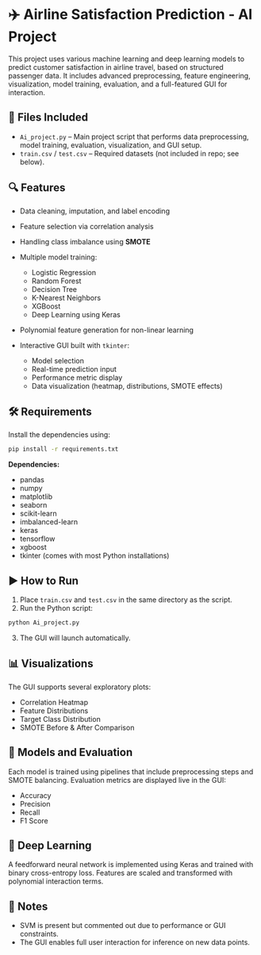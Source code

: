 # ✈️ Airline Satisfaction Prediction - AI Project

This project uses various machine learning and deep learning models to predict customer satisfaction in airline travel, based on structured passenger data. It includes advanced preprocessing, feature engineering, visualization, model training, evaluation, and a full-featured GUI for interaction.

## 📁 Files Included

* `Ai_project.py` – Main project script that performs data preprocessing, model training, evaluation, visualization, and GUI setup.
* `train.csv` / `test.csv` – Required datasets (not included in repo; see below).

## 🔍 Features

* Data cleaning, imputation, and label encoding
* Feature selection via correlation analysis
* Handling class imbalance using **SMOTE**
* Multiple model training:

  * Logistic Regression
  * Random Forest
  * Decision Tree
  * K-Nearest Neighbors
  * XGBoost
  * Deep Learning using Keras
* Polynomial feature generation for non-linear learning
* Interactive GUI built with `tkinter`:

  * Model selection
  * Real-time prediction input
  * Performance metric display
  * Data visualization (heatmap, distributions, SMOTE effects)

## 🛠️ Requirements

Install the dependencies using:

```bash
pip install -r requirements.txt
```

**Dependencies:**

* pandas
* numpy
* matplotlib
* seaborn
* scikit-learn
* imbalanced-learn
* keras
* tensorflow
* xgboost
* tkinter (comes with most Python installations)

## ▶️ How to Run

1. Place `train.csv` and `test.csv` in the same directory as the script.
2. Run the Python script:

```bash
python Ai_project.py
```

3. The GUI will launch automatically.

## 📊 Visualizations

The GUI supports several exploratory plots:

* Correlation Heatmap
* Feature Distributions
* Target Class Distribution
* SMOTE Before & After Comparison

## 🧠 Models and Evaluation

Each model is trained using pipelines that include preprocessing steps and SMOTE balancing. Evaluation metrics are displayed live in the GUI:

* Accuracy
* Precision
* Recall
* F1 Score

## 🧪 Deep Learning

A feedforward neural network is implemented using Keras and trained with binary cross-entropy loss. Features are scaled and transformed with polynomial interaction terms.

## 📌 Notes

* SVM is present but commented out due to performance or GUI constraints.
* The GUI enables full user interaction for inference on new data points.

